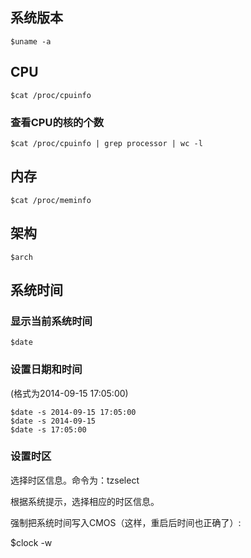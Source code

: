
## 系统版本

```
$uname -a
```

## CPU

```
$cat /proc/cpuinfo
```

### 查看CPU的核的个数

```
$cat /proc/cpuinfo | grep processor | wc -l
```

## 内存

```
$cat /proc/meminfo
```

## 架构

```
$arch
```

## 系统时间

### 显示当前系统时间

```
$date
```

### 设置日期和时间

(格式为2014-09-15 17:05:00)

```
$date -s 2014-09-15 17:05:00
$date -s 2014-09-15
$date -s 17:05:00
```

### 设置时区

选择时区信息。命令为：tzselect

根据系统提示，选择相应的时区信息。

强制把系统时间写入CMOS（这样，重启后时间也正确了）:

$clock -w
